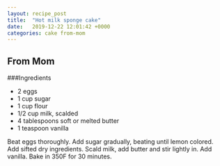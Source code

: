```yaml
---
layout: recipe_post
title:  "Hot milk sponge cake"
date:   2019-12-22 12:01:42 +0000
categories: cake from-mom
---
```


## From Mom
###Ingredients
* 2 eggs
* 1 cup sugar
* 1 cup flour
* 1/2 cup milk, scalded
* 4 tablespoons soft or melted butter
* 1 teaspoon vanilla

Beat eggs thoroughly. Add sugar gradually, beating until lemon colored. Add sifted dry ingredients. Scald milk, add butter and stir lightly in. Add vanilla. Bake in 350F for 30 minutes.
